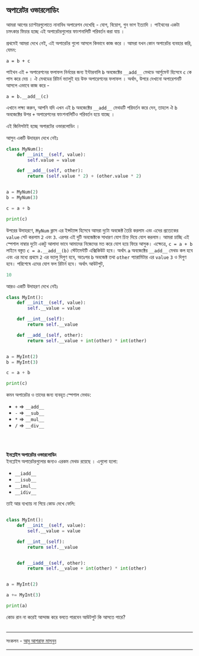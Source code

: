## অপারেটর ওভারলোডিং 

আমরা আগের চ্যাপ্টারগুলোতে নানাবিধ অপারেশন দেখেছি - যোগ, বিয়োগ, গুন ভাগ ইত্যাদি । পাইথনের একটা চমৎকার ফিচার হচ্ছে এই অপারেটরগুলোর ফাংশনালিটি পরিবর্তন করা যায় । 

প্রথমেই আমরা দেখে নেই, এই অপারেটর গুলো আসলে কিভাবে কাজ করে । আমরা যখন কোন অপারেটর ব্যবহার করি, যেমন: 

	a = b + c
	

পাইথন এই `+` অপারেশনের ফলাফল নির্নয়ের জন্য ইন্টারনালি `b` অবজেক্টের `__add__` মেথডে আর্গুমেন্ট হিসেবে `c` কে পাস করে দেয় । ঐ মেথডের রিটার্ন ভ্যালুই হয় উক্ত অপারেশনের ফলাফল । অর্থাৎ, উপরে দেখানো অপারেশনটি আসলে এভাবে কাজ করে - 

	a = b.__add__(c) 
	
এখানে লক্ষ্য করুন, আপনি যদি এখন এই `b` অবজেক্টের `__add__` মেথডটি পরিবর্তন করে দেন, তাহলে ঐ `b` অবজেক্টের উপর `+` অপারেশনের ফাংশনালিটিও পরিবর্তন হয়ে যাচ্ছে । 

এই জিনিসটাই হচ্ছে অপারটের ওভারলোডিং ।  

আসুন একটি উদাহরন দেখে নেইঃ     

```python
class MyNum():
    def __init__(self, value):
        self.value = value

    def __add__(self, other):
        return (self.value * 2) + (other.value * 2)


a = MyNum(2)
b = MyNum(3)

c = a + b

print(c)
```

উপরের উদাহরণে, `MyNum` ক্লাস এর ইন্সট্যান্স হিসেবে আমরা দুটো অবজেক্ট তৈরি করলাম এবং এদের প্রত্যেকের `value` সেট করলাম `2` এবং `3`. এরপর এই দুটি অবজেক্টকে সাধারণ যোগ চিহ্ন দিয়ে যোগ করলাম। আমরা চাচ্ছি এই স্পেশাল নাম্বার দুটো একটু আলাদা ভাবে আমাদের নিজেদের মত করে যোগ হয়ে ফিরে আসুক। এক্ষেত্রে, `c = a + b` লাইনে বস্তুত `c = a.__add__(b)` স্টেটমেন্টটি এক্সিকিউট হবে। অর্থাৎ `a` অবজেক্টের `__add__` মেথড কল হবে এবং এর মধ্যে প্রথমে `2` এর ভ্যালু দিগুণ হবে, অতঃপর `b` অবজেক্ট তথা `other` প্যারামিটার এর `value` `3` ও দিগুণ হবে। পরিশেষে এদের যোগ ফল রিটার্ন হবে। অর্থাৎ আউটপুট, 

```python
10
```

আরও একটি উদাহরণ দেখে নেইঃ 

```python
class MyInt():
    def __init__(self, value):
        self.__value = value

    def __int__(self):
        return self.__value

    def __add__(self, other):
        return self.__value + int(other) * int(other)


a = MyInt(2)
b = MyInt(3)

c = a + b

print(c)
```

কমন অপারেটর ও তাদের জন্য ব্যবহৃত স্পেশাল মেথড: 

- `+` => `__add__`
- `-` => `__sub__`
- `*` => `__mul__`
- `/` => `__div__`

<br/><br/>	

**ইনপ্লেইস অপারেটর ওভারলোডিং**   
ইনপ্লেইস অপারেটরগুলোর জন্যও এরকম মেথড রয়েছে । এগুলো হলো: 

- `__iadd__`
- `__isub__`
- `__imul__`
- `__idiv__`

তাই আর ব্যখ্যায় না গিয়ে কোড দেখে ফেলি: 

```python

class MyInt():
    def __init__(self, value):
        self.__value = value

    def __int__(self):
        return self.__value


    def __iadd__(self, other):
        return self.__value + int(other) * int(other)


a = MyInt(2)

a += MyInt(3)

print(a)
```
কোড রান না করেই আন্দাজ করে বলতে পারবেন আউটপুট কি আসতে পারে?
<br/><br/>

<hr/>

সংকলন - <a href="http://facebook.com/masnun">আবু আশরাফ মাসনুন</a>

<hr/>
